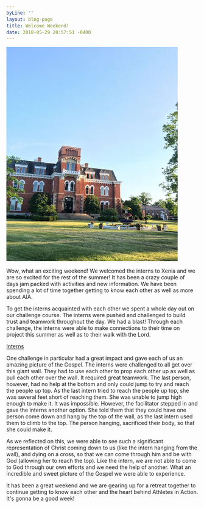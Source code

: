 ```yaml
---
byLine: ''
layout: blog-page
title: Welcome Weekend!
date: 2018-05-29 20:57:51 -0400
---
```

![](/uploads/2018/05/30/Headquarters.JPG)

Wow, what an exciting weekend! We welcomed the interns to Xenia and we are so excited for the rest of the summer! It has been a crazy couple of days jam packed with activities and new information.  We have been spending a lot of time together getting to know each other as well as more about AIA.

To get the interns acquainted with each other we spent a whole day out on our challenge course. The interns were pushed and challenged to build trust and teamwork throughout the day. We had a blast! Through each challenge, the interns were able to make connections to their time on project this summer as well as to their walk with the Lord.

[Interns](/uploads/2018/05/30/Interns-1 "Interns")

One challenge in particular had a great impact and gave each of us an amazing picture of the Gospel. The interns were challenged to all get over this giant wall. They had to use each other to prop each other up as well as pull each other over the wall. It required great teamwork. The last person, however, had no help at the bottom and only could jump to try and reach the people up top. As the last intern tried to reach the people up top, she was several feet short of reaching them. She was unable to jump high enough to make it. It was impossible. However, the facilitator stepped in and gave the interns another option. She told them that they could have one person come down and hang by the top of the wall, as the last intern used them to climb to the top. The person hanging, sacrificed their body, so that she could make it.

As we reflected on this, we were able to see such a significant representation of Christ coming down to us (like the intern hanging from the wall), and dying on a cross, so that we can come through him and be with God (allowing her to reach the top). Like the intern, we are not able to come to God through our own efforts and we need the help of another. What an incredible and sweet picture of the Gospel we were able to experience.

It has been a great weekend and we are gearing up for a retreat together to continue getting to know each other and the heart behind Athletes in Action. It's gonna be a good week!